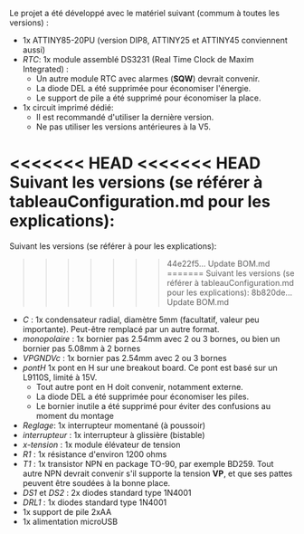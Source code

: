 Le projet a été développé avec le matériel suivant (commum à toutes les versions) :
-  1x ATTINY85-20PU (version DIP8, ATTINY25 et ATTINY45 conviennent aussi)
-  *RTC*: 1x module assemblé DS3231 (Real Time Clock de Maxim Integrated) :
   - Un autre module RTC avec alarmes (**SQW**) devrait convenir.
   - La diode DEL a été supprimée pour économiser l'énergie.
   - Le support de pile a été supprimé pour économiser la place.
- 1x circuit imprimé dédié:
   - Il est recommandé d'utiliser la dernière version.
   - Ne pas utiliser les versions antérieures à la V5.

<<<<<<< HEAD
<<<<<<< HEAD
Suivant les versions (se référer à tableauConfiguration.md pour les explications):
=======
Suivant les versions (se référer à pour les explications):
>>>>>>> 44e22f5... Update BOM.md
=======
Suivant les versions (se référer à tableauConfiguration.md pour les explications):
>>>>>>> 8b820de... Update BOM.md
-  *C* : 1x condensateur radial, diamètre 5mm (facultatif, valeur peu importante). Peut-être remplacé par un autre format.
-  *monopolaire* : 1x bornier pas 2.54mm avec 2 ou 3 bornes, ou bien un bornier pas 5.08mm à 2 bornes
-  *VPGNDVc* : 1x bornier pas 2.54mm avec 2 ou 3 bornes
-  *pontH* 1x pont en H sur une breakout board. Ce pont est basé sur un L9110S, limité à 15V.
   - Tout autre pont en H doit convenir, notamment externe.
   - La diode DEL a été supprimée pour économiser les piles.
   - Le bornier inutile a été supprimé pour éviter des confusions au moment du montage
-  *Reglage*: 1x interrupteur momentané (à poussoir)
-  *interrupteur* : 1x interrupteur à glissière (bistable)
-  *x-tension* : 1x module élévateur de tension
-  *R1* : 1x résistance d'environ 1200 ohms
-  *T1* : 1x transistor NPN en package TO-90, par exemple BD259. Tout autre NPN devrait convenir s'il supporte la tension **VP**, et que ses pattes peuvent être soudées à la bonne place.
-  *DS1* et *DS2* : 2x diodes standard type 1N4001
-  *DRL1* : 1x diodes standard type 1N4001
-  1x support de pile 2xAA
-  1x alimentation microUSB
